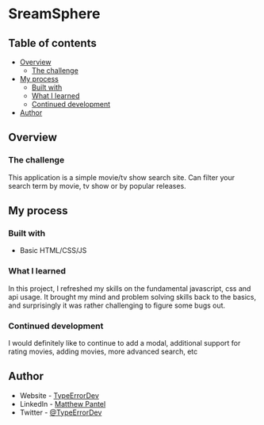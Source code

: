 # SreamSphere

## Table of contents

- [Overview](#overview)
  - [The challenge](#the-challenge)
- [My process](#my-process)
  - [Built with](#built-with)
  - [What I learned](#what-i-learned)
  - [Continued development](#continued-development)
- [Author](#author)

## Overview

### The challenge

This application is a simple movie/tv show search site. Can filter your search term by movie, tv show or by popular releases.

## My process

### Built with

- Basic HTML/CSS/JS

### What I learned

In this project, I refreshed my skills on the fundamental javascript, css and api usage. It brought my mind and problem solving skills back to the basics, and surprisingly it was rather challenging to figure some bugs out.

### Continued development

I would definitely like to continue to add a modal, additional support for rating movies, adding movies, more advanced search, etc

## Author

- Website - [TypeErrorDev](https://matthewpantel.com)
- LinkedIn - [Matthew Pantel](https://www.linkedin.com/in/matthewpantel/)
- Twitter - [@TypeErrorDev](https://www.twitter.com/TypeErrorDev)
